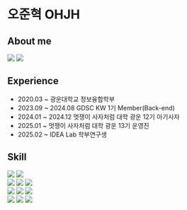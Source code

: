 # 오준혁 OHJH 
## About me
  <a href="https://velog.io/@9409velog/posts"><img src="https://img.shields.io/badge/-Velog-20C997?style=flat-squar&logo=Velog&logoColor=white"/></a> <a href="mailto:oj041088@gmail.com"><img src="http://img.shields.io/badge/-Gmail-EA4335?style=flat-squar&logo=Gmail&logoColor=white&link=mailto:oj041088@gmail.com"/></a>

## Experience
- 2020.03 ~ 광운대학교 정보융합학부 
- 2023.09 ~ 2024.08 GDSC KW 1기 Member(Back-end)
- 2024.01 ~ 2024.12 멋쟁이 사자처럼 대학 광운 12기 아기사자
- 2025.01 ~ 멋쟁이 사자처럼 대학 광운 13기 운영진
- 2025.02 ~ IDEA Lab 학부연구생
## Skill
<img src="https://img.shields.io/badge/SpringBoot-6DB33F?style=flat-squar&logo=SpringBoot&logoColor=fcfcfc"/> <img src="https://img.shields.io/badge/JUnit5-25A162?style=flat-squar&logo=JUnit5&logoColor=fcfcfc"/> <br/>
<img src="https://img.shields.io/badge/MySQL-4479A1?style=flat-squar&logo=MySQL&logoColor=fcfcfc"/> <img src="https://img.shields.io/badge/MongoDB-47A248?style=flat-squar&logo=MongoDB&logoColor=fcfcfc"/> <img src="https://img.shields.io/badge/Redis-FF4438?style=flat-squar&logo=Redis&logoColor=fcfcfc"/> <br/>
<img src="https://img.shields.io/badge/Python-3776AB?style=flat-squar&logo=Python&logoColor=fcfcfc"/> <img src="https://img.shields.io/badge/pandas-150458?style=flat-squar&logo=pandas&logoColor=fcfcfc"/> <img src="https://img.shields.io/badge/FastApi-009688?style=flat-squar&logo=fastapi&logoColor=fcfcfc"/> <br/>
<img src="https://img.shields.io/badge/Jenkins-D24939?style=flat-squar&logo=Jenkins&logoColor=fcfcfc"/> <img src="https://img.shields.io/badge/GitHub Actions-2088FF?style=flat-squar&logo=githubactions&logoColor=fcfcfc"/> <img src="https://img.shields.io/badge/Docker-2496ED?style=flat-squar&logo=docker&logoColor=fcfcfc"/>
<!--## Stats
// ![rawfiremeat's GitHub stats](https://github-readme-stats.vercel.app/api?username=5jun99&show=)
// <br>
// [![Solved.ac Profile](http://mazassumnida.wtf/api/v2/generate_badge?boj=oj0410)](https://solved.ac/oj0410/)
-->
